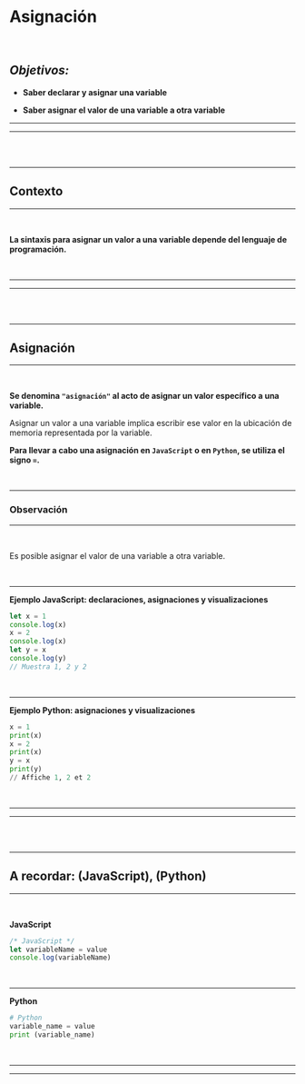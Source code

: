# **Asignación**

<br>

## **_Objetivos:_**

- **Saber declarar y asignar una variable**

- **Saber asignar el valor de una variable a otra variable**

---

---

<br>

<br>

---

## **Contexto**

---

<br>

**La sintaxis para asignar un valor a una variable depende del lenguaje de programación.**

<br>

---

---

<br>
<br>

---

## **Asignación**

---

<br>

**Se denomina `"asignación"` al acto de asignar un valor específico a una variable.**

Asignar un valor a una variable implica escribir ese valor en la ubicación de memoria representada por la variable.

**Para llevar a cabo una asignación en `JavaScript` o en `Python`, se utiliza el signo `=`.**

<br>

---

### **Observación**

---

<br>

Es posible asignar el valor de una variable a otra variable.

<br>

---

**Ejemplo JavaScript: declaraciones, asignaciones y visualizaciones**

```js
let x = 1
console.log(x)
x = 2
console.log(x)
let y = x
console.log(y)
// Muestra 1, 2 y 2

```

<br>

---

**Ejemplo Python: asignaciones y visualizaciones**

```python
x = 1
print(x)
x = 2
print(x)
y = x
print(y)
// Affiche 1, 2 et 2

```

<br>

---

---

<br>
<br>

---

## **A recordar: (JavaScript), (Python)**

---

<br>

**JavaScript**

```js
/* JavaScript */
let variableName = value
console.log(variableName)
```

<br>

---

**Python**

```python
# Python
variable_name = value
print (variable_name)
```

<br>

---

---
